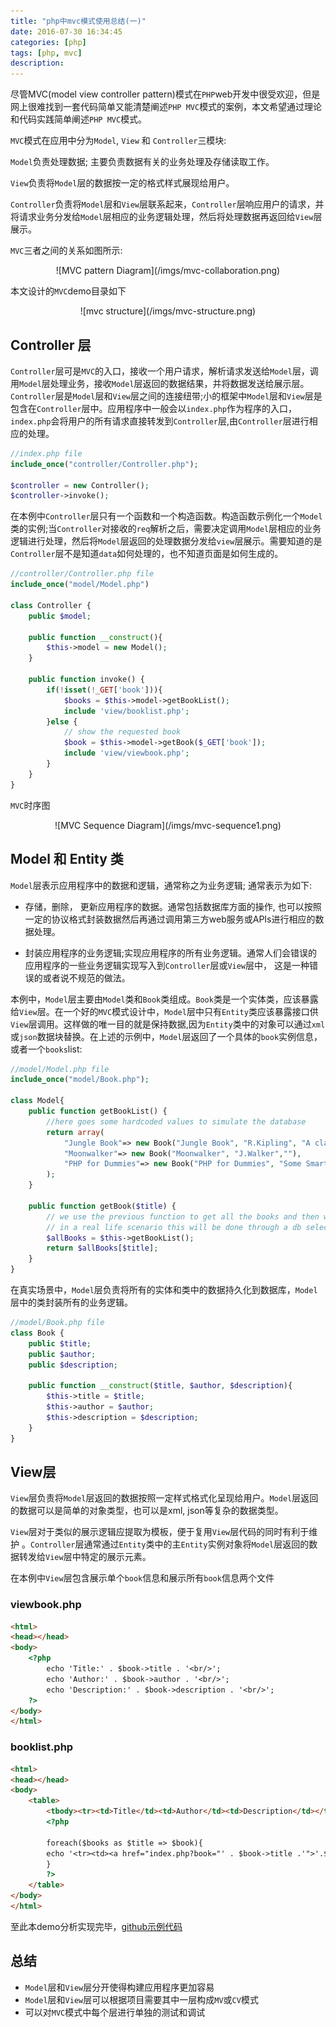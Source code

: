 ```yaml
---
title: "php中mvc模式使用总结(一)"
date: 2016-07-30 16:34:45
categories: [php]
tags: [php, mvc]
description:
---
```


尽管MVC(model view controller pattern)模式在`PHP`web开发中很受欢迎，但是网上很难找到一套代码简单又能清楚阐述`PHP MVC`模式的案例，本文希望通过理论和代码实践简单阐述`PHP MVC`模式。

<!--more-->

`MVC`模式在应用中分为`Model`, `View` 和 `Controller`三模块:

`Model`负责处理数据; 主要负责数据有关的业务处理及存储读取工作。

`View`负责将`Model`层的数据按一定的格式样式展现给用户。

`Controller`负责将`Model`层和`View`层联系起来，`Controller`层响应用户的请求，并将请求业务分发给`Model`层相应的业务逻辑处理，然后将处理数据再返回给`View`层展示。 

`MVC`三者之间的关系如图所示:

<center>
![MVC pattern Diagram](/imgs/mvc-collaboration.png)
</center>

本文设计的`MVC`demo目录如下
<center>
![mvc structure](/imgs/mvc-structure.png)
</center>

## Controller 层 
`Controller`层可是`MVC`的入口，接收一个用户请求，解析请求发送给`Model`层，调用`Model`层处理业务，接收`Model`层返回的数据结果，并将数据发送给展示层。`Controller`层是`Model`层和`View`层之间的连接纽带;小的框架中`Model`层和`View`层是包含在`Controller`层中。应用程序中一般会以`index.php`作为程序的入口，`index.php`会将用户的所有请求直接转发到`Controller`层,由`Controller`层进行相应的处理。

```php
//index.php file 
include_once("controller/Controller.php");

$controller = new Controller();
$controller->invoke();
```

在本例中`Controller`层只有一个函数和一个构造函数。构造函数示例化一个`Model`类的实例;当`Controller`对接收的`req`解析之后，需要决定调用`Model`层相应的业务逻辑进行处理，然后将`Model`层返回的处理数据分发给`view`层展示。需要知道的是`Controller`层不是知道`data`如何处理的，也不知道页面是如何生成的。

```php
//controller/Controller.php file
include_once("model/Model.php")

class Controller {
	public $model;

	public function __construct(){
		$this->model = new Model();	
	}

	public function invoke() {
		if(!isset(!_GET['book'])){
			$books = $this->model->getBookList();
			include 'view/booklist.php';
		}else {
			// show the requested book
			$book = $this->model->getBook($_GET['book']);
			include 'view/viewbook.php';
		}	
	}
}
```

`MVC`时序图
<center>
![MVC Sequence Diagram](/imgs/mvc-sequence1.png)   
</center>

## Model 和 Entity 类
`Model`层表示应用程序中的数据和逻辑，通常称之为业务逻辑; 通常表示为如下:

- 存储，删除， 更新应用程序的数据。通常包括数据库方面的操作, 也可以按照一定的协议格式封装数据然后再通过调用第三方web服务或APIs进行相应的数据处理。

- 封装应用程序的业务逻辑;实现应用程序的所有业务逻辑。通常人们会错误的应用程序的一些业务逻辑实现写入到`Controller`层或`View`层中， 这是一种错误的或者说不规范的做法。 

本例中，`Model`层主要由`Model`类和`Book`类组成。`Book`类是一个实体类，应该暴露给`View`层。在一个好的`MVC`模式设计中，`Model`层中只有`Entity`类应该暴露接口供`View`层调用。这样做的唯一目的就是保持数据,因为`Entity`类中的对象可以通过`xml`或`json`数据块替换。在上述的示例中，`Model`层返回了一个具体的`book`实例信息，或者一个`books`list:

```php
//model/Model.php file
include_once("model/Book.php");

class Model{
	public function getBookList() {
		//here goes some hardcoded values to simulate the database
		return array(
			"Jungle Book"=> new Book("Jungle Book", "R.Kipling", "A classic book."),
			"Moonwalker"=> new Book("Moonwalker", "J.Walker",""),
			"PHP for Dummies"=> new Book("PHP for Dummies", "Some Smart Guy","")
		);
	}

	public function getBook($title) {
		// we use the previous function to get all the books and then we return the requested one.
		// in a real life scenario this will be done through a db select command.
		$allBooks = $this->getBookList();
		return $allBooks[$title];
	}
}
```

在真实场景中，`Model`层负责将所有的实体和类中的数据持久化到数据库，`Model`层中的类封装所有的业务逻辑。

```php
//model/Book.php file
class Book {
	public $title;
	public $author;
	public $description;

	public function __construct($title, $author, $description){
		$this->title = $title;
		$this->author = $author;
		$this->description = $description;
	}
}
```

## View层

`View`层负责将`Model`层返回的数据按照一定样式格式化呈现给用户。`Model`层返回的数据可以是简单的对象类型，也可以是xml, json等复杂的数据类型。

`View`层对于类似的展示逻辑应提取为模板，便于复用`View`层代码的同时有利于维护 。`Controller`层通常通过`Entity`类中的主`Entity`实例对象将`Model`层返回的数据转发给`View`层中特定的展示元素。

在本例中`View`层包含展示单个`book`信息和展示所有`book`信息两个文件

### viewbook.php
```html
<html>
<head></head>
<body>
	<?php
		echo 'Title:' . $book->title . '<br/>';
		echo 'Author:' . $book->author . '<br/>';
		echo 'Description:' . $book->description . '<br/>';
	?>
</body>
</html>
```

### booklist.php

```html
<html>
<head></head>
<body>
	<table>
		<tbody><tr><td>Title</td><td>Author</td><td>Description</td></tr></tbody>	
		<?php

		foreach($books as $title => $book){
		echo '<tr><td><a href="index.php?book="' . $book->title .'">'.$book->title .'</a></td><td>'.$book->author.'</td><td>'.$book->description.'</td></tr>';	
		}
		?>
	</table>
</body>
</html>
```

至此本demo分析实现完毕，[github示例代码](https://github.com/researchlab/CodeSnippets/tree/master/php_wrk/simple_mvc)


## 总结
- `Model`层和`View`层分开使得构建应用程序更加容易
- `Model`层和`View`层可以根据项目需要其中一层构成`MV`或`CV`模式
- 可以对`MVC`模式中每个层进行单独的测试和调试

